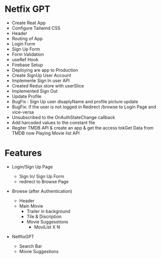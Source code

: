 # Netfix GPT

- Create Reat App
- Configure Tailwind CSS
- Header
- Routing of App
- Login Form
- Sign Up Form
- Form Validation
- useRef Hook
- Firebase Setup
- Deploying are app to Production
- Create SignUp User Account
- Implemente Sign In user API
- Created Redux store with userSlice
- Implemented Sign Out
- Update Profile
- BugFix : Sign Up user disaplyName and profile picture update
- BugFix: if the user is not logged in Redirect /browse to Login Page and vice-versa
- Unsubscribed to the OnAuthStateChange callback
- Add harcoded values to the constant file
- Regiter TMDB API & create an app & get the access tokGet Data from TMDB now Playing Movie list API

# Features

- Login/Sign Up Page

  - Sign In/ Sign Up Form
  - redirect to Browse Page

- Browse (after Authentication)

  - Header
  - Main Movie
    - Trailer in background
    - Tile & Discription
    - Movie Suggesstions
      - MoviList X N

- NetflixGPT
  - Search Bar
  - Movie Suggestions
